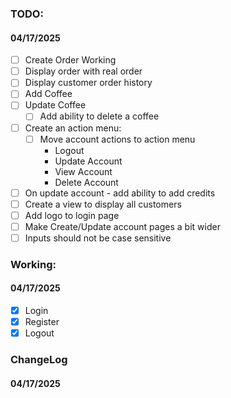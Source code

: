 ### TODO:

#### 04/17/2025

- [ ] Create Order Working
- [ ] Display order with real order
- [ ] Display customer order history
- [ ] Add Coffee
- [ ] Update Coffee
    - [ ] Add ability to delete a coffee
- [ ] Create an action menu:
    - [ ] Move account actions to action menu
        - Logout
        - Update Account
        - View Account
        - Delete Account
- [ ] On update account - add ability to add credits
- [ ] Create a view to display all customers
- [ ] Add logo to login page
- [ ] Make Create/Update account pages a bit wider
- [ ] Inputs should not be case sensitive

### Working:

#### 04/17/2025

- [x] Login
- [x] Register
- [x] Logout

### ChangeLog

#### 04/17/2025
